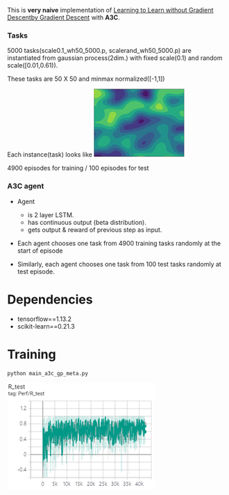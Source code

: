 This is **very naive** implementation of [Learning to Learn without Gradient Descentby Gradient Descent](https://arxiv.org/abs/1611.03824) with **A3C**.

### Tasks
5000 tasks(scale0.1_wh50_5000.p, scalerand_wh50_5000.p) are instantiated from gaussian process(2dim.) with fixed scale(0.1) and random scale([0.01,0.61)).

These tasks are 50 X 50 and minmax normalized([-1,1])

Each instance(task) looks like
![gptask](./images/gptask.PNG)

4900 episodes for training / 100 episodes for test

### A3C agent
- Agent
	- is 2 layer LSTM.
	- has continuous output (beta distribution).
	- gets output & reward of previous step as input.
	
- Each agent chooses one task from 4900 training tasks randomly at the start of episode
- Similarly, each agent chooses one task from 100 test tasks randomly at test episode.

# Dependencies
- tensorflow==1.13.2
- scikit-learn==0.21.3

# Training
	python main_a3c_gp_meta.py

![r_test](./images/r_test.PNG)
